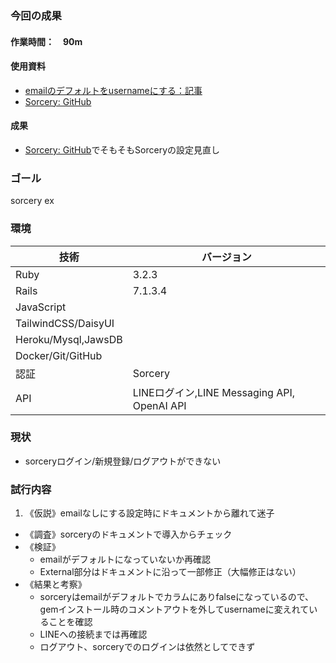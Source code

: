 ### 今回の成果
#### 作業時間：　90m
#### 使用資料
- [emailのデフォルトをusernameにする：記事](https://note.com/ssksyk_beer/n/n895d2582093b)
- [Sorcery: GitHub](https://github.com/Sorcery/sorcery/wiki/External)
#### 成果
<!--現状から持ってきて、ToDo更新して考察-->
- [Sorcery: GitHub](https://github.com/Sorcery/sorcery/wiki/Simple-Password-Authentication)でそもそもSorceryの設定見直し
### ゴール
sorcery ex
### 環境
| 技術 | バージョン |
| -- | -- |
| Ruby | 3.2.3 |
| Rails | 7.1.3.4 |
| JavaScript | |
| TailwindCSS/DaisyUI | |
| Heroku/Mysql,JawsDB | |
| Docker/Git/GitHub | |
| 認証 | Sorcery | |
| API | LINEログイン,LINE Messaging API, OpenAI API |

### 現状
<!--タスク分解（何ができて、何ができてないかを可視化）-->
- sorceryログイン/新規登録/ログアウトができない
### 試行内容
<!--仮説→調査→検証→結果と考察-->
1. 《仮説》emailなしにする設定時にドキュメントから離れて迷子
  - 《調査》sorceryのドキュメントで導入からチェック
  - 《検証》
    - emailがデフォルトになっていないか再確認
    - External部分はドキュメントに沿って一部修正（大幅修正はない）
  - 《結果と考察》
    - sorceryはemailがデフォルトでカラムにありfalseになっているので、gemインストール時のコメントアウトを外してusernameに変えれていることを確認
    - LINEへの接続までは再確認
    - ログアウト、sorceryでのログインは依然としてできず

